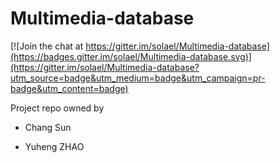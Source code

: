 # Multimedia-database

[![Join the chat at https://gitter.im/solael/Multimedia-database](https://badges.gitter.im/solael/Multimedia-database.svg)](https://gitter.im/solael/Multimedia-database?utm_source=badge&utm_medium=badge&utm_campaign=pr-badge&utm_content=badge)

Project repo owned by

- Chang Sun
  
- Yuheng ZHAO
